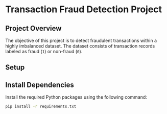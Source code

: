 # Transaction Fraud Detection Project

## Project Overview
The objective of this project is to detect fraudulent transactions within a highly imbalanced dataset. The dataset consists of transaction records labeled as fraud (`1`) or non-fraud (`0`).

## Setup

## Install Dependencies
Install the required Python packages using the following command:
```bash
pip install -r requirements.txt
```
